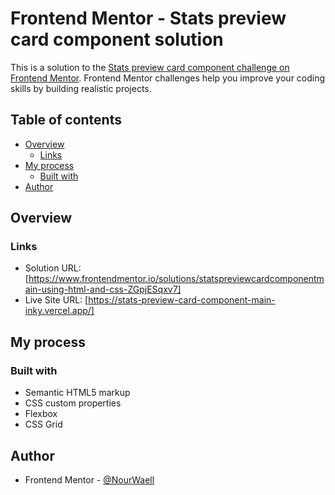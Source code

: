 # Frontend Mentor - Stats preview card component solution

This is a solution to the [Stats preview card component challenge on Frontend Mentor](https://www.frontendmentor.io/challenges/stats-preview-card-component-8JqbgoU62). Frontend Mentor challenges help you improve your coding skills by building realistic projects.

## Table of contents

- [Overview](#overview)
  - [Links](#links)
- [My process](#my-process)
  - [Built with](#built-with)
- [Author](#author)

## Overview

### Links

- Solution URL: [https://www.frontendmentor.io/solutions/statspreviewcardcomponentmain-using-html-and-css-ZGpjESqxv7]
- Live Site URL: [https://stats-preview-card-component-main-inky.vercel.app/]

## My process

### Built with

- Semantic HTML5 markup
- CSS custom properties
- Flexbox
- CSS Grid

## Author

- Frontend Mentor - [@NourWaell](https://www.frontendmentor.io/profile/NourWaell)
